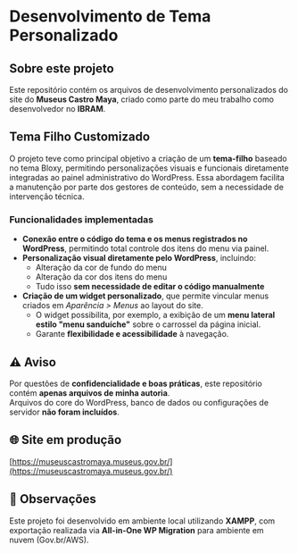 # Desenvolvimento de Tema Personalizado

## Sobre este projeto

Este repositório contém os arquivos de desenvolvimento personalizados do site do **Museus Castro Maya**, criado como parte do meu trabalho como desenvolvedor no **IBRAM**.

## Tema Filho Customizado

O projeto teve como principal objetivo a criação de um **tema-filho** baseado no tema Bloxy, permitindo personalizações visuais e funcionais diretamente integradas ao painel administrativo do WordPress. Essa abordagem facilita a manutenção por parte dos gestores de conteúdo, sem a necessidade de intervenção técnica.

### Funcionalidades implementadas

- **Conexão entre o código do tema e os menus registrados no WordPress**, permitindo total controle dos itens do menu via painel.  
- **Personalização visual diretamente pelo WordPress**, incluindo:  
  - Alteração da cor de fundo do menu  
  - Alteração da cor dos itens do menu  
  - Tudo isso **sem necessidade de editar o código manualmente**  
- **Criação de um widget personalizado**, que permite vincular menus criados em *Aparência > Menus* ao layout do site.  
  - O widget possibilita, por exemplo, a exibição de um **menu lateral estilo "menu sanduíche"** sobre o carrossel da página inicial.  
  - Garante **flexibilidade e acessibilidade** à navegação.

## ⚠️ Aviso

Por questões de **confidencialidade e boas práticas**, este repositório contém **apenas arquivos de minha autoria**.  
Arquivos do core do WordPress, banco de dados ou configurações de servidor **não foram incluídos**.

## 🌐 Site em produção

[https://museuscastromaya.museus.gov.br/](https://museuscastromaya.museus.gov.br/)

## 💬 Observações

Este projeto foi desenvolvido em ambiente local utilizando **XAMPP**, com exportação realizada via **All-in-One WP Migration** para ambiente em nuvem (Gov.br/AWS).
